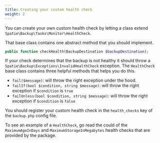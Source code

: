 ```yaml
---
title: Creating your custom health check
weight: 2
---
```


 You can create your own custom health check by letting a class extend `Spatie\Backup\Tasks\Monitor\HealthCheck`. 
 
That base class contains one abstract method that you should implement.

```php
public function checkHealth(BackupDestination $backupDestination);
```
 
If your check determines that the backup is not healthy it should throw a `Spatie\Backup\Exceptions\InvalidHealthCheck` exception. The `HealthCheck` base class contains three helpful methods that helps you do this.

- `fail($message)`: will throw the right exception under the hood.
- `failIf(bool $condition, string $message)`: will throw the right exception if `$condition` is `true`
- `failUnless(bool $condition, string $message)`: will throw the right exception if `$condition` is `false`

You should register your custom health check in the `health_checks` key of the `backup.php` config file.

To see an example of a `HealthCheck`, go read the could of the `MaximumAgeInDays` and `MaximumStorageInMegabytes` health checks that are provided by the package.
